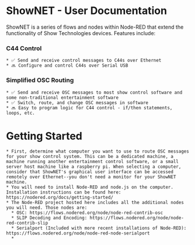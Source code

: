 # ShowNET - User Documentation

ShowNET is a series of flows and nodes within Node-RED that extend the functionality of Show Technologies devices. Features include:

### C44 Control
    * ✅ Send and receive control messages to C44s over Ethernet
    * 🔜 Configure and control C44s over Serial USB

### Simplified OSC Routing
    * ✅ Send and receive OSC messages to most show control software and some non-traditional entertainment software
    * ✅ Switch, route, and change OSC messages in software
    * 🔜 Easy to program logic for C44 control - if/then statements, loops, etc.

# Getting Started
    * First, determine what computer you want to use to route OSC messages for your show control system. This can be a dedicated machine, a machine running another entertainment control software, or a small server host machine like a raspberry pi. When selecting a computer, consider that ShowNET's graphical user interface can be accessed remotely over Ethernet--you don't need a monitor for your ShowNET machine.
    * You will need to install Node-RED and node.js on the computer. Installation instructions can be found here:  https://nodered.org/docs/getting-started/
    * The Node-RED project hosted here includes all the additional nodes you will need. Those nodes are:
      * OSC: https://flows.nodered.org/node/node-red-contrib-osc
      * SLIP Decoding and Encoding: https://flows.nodered.org/node/node-red-contrib-slip
      * Serialport (Included with more recent installations of Node-RED): https://flows.nodered.org/node/node-red-node-serialport 
      * 
    
